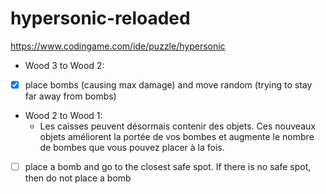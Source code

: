 # hypersonic-reloaded

https://www.codingame.com/ide/puzzle/hypersonic

- Wood 3 to Wood 2:
- [X] place bombs (causing max damage) and move random (trying to stay far away from bombs)


- Wood 2 to Wood 1:
  - Les caisses peuvent désormais contenir des objets. Ces nouveaux objets améliorent la portée de vos bombes et augmente le nombre de bombes que vous pouvez placer à la fois.
- [ ] place a bomb and go to the closest safe spot. If there is no safe spot, then do not place a bomb